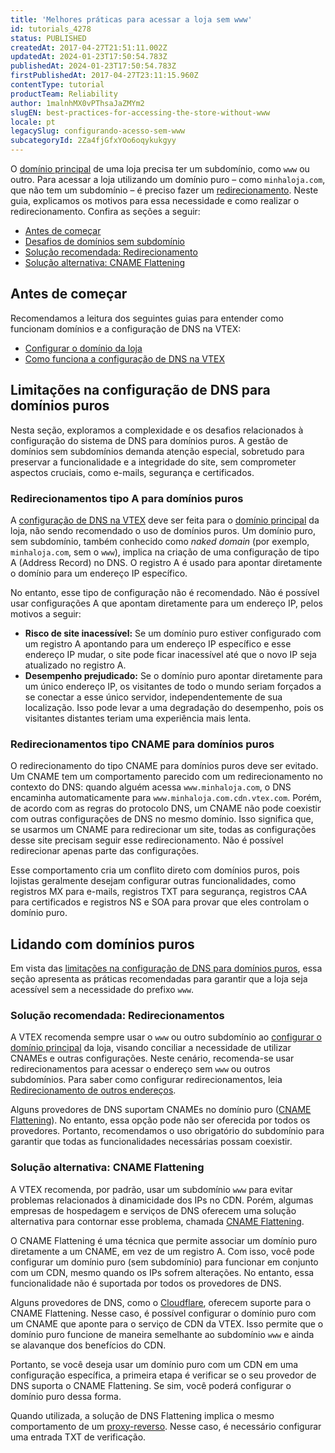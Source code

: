 ```yaml
---
title: 'Melhores práticas para acessar a loja sem www'
id: tutorials_4278
status: PUBLISHED
createdAt: 2017-04-27T21:51:11.002Z
updatedAt: 2024-01-23T17:50:54.783Z
publishedAt: 2024-01-23T17:50:54.783Z
firstPublishedAt: 2017-04-27T23:11:15.960Z
contentType: tutorial
productTeam: Reliability
author: 1malnhMX0vPThsaJaZMYm2
slugEN: best-practices-for-accessing-the-store-without-www
locale: pt
legacySlug: configurando-acesso-sem-www
subcategoryId: 2Za4fjGfxYOo6oqykukgyy
---
```


O [domínio principal](/pt/tutorial/configurar-o-dominio-da-loja--tutorials_2450) de uma loja precisa ter um subdomínio, como `www` ou outro. Para acessar a loja utilizando um domínio puro – como `minhaloja.com`, que não tem um subdomínio – é preciso fazer um [redirecionamento](/pt/tutorial/redirecionamento-de-outros-enderecos--3Xi2AeLUx2QpJQu8DTX8KQ). Neste guia, explicamos os motivos para essa necessidade e como realizar o redirecionamento. Confira as seções a seguir:

* [Antes de começar](#antes-de-comecar)
* [Desafios de domínios sem subdomínio](#desafios-de-dominios-sem-subdominio)
* [Solução recomendada: Redirecionamento](#solucao-recomendada-redirecionamento)
* [Solução alternativa: CNAME Flattening](#solucao-alternativa-cname-flattening)

## Antes de começar

Recomendamos a leitura dos seguintes guias para entender como funcionam domínios e a configuração de DNS na VTEX:

* [Configurar o domínio da loja](/pt/tutorial/configurar-o-dominio-da-loja--tutorials_2450)
* [Como funciona a configuração de DNS na VTEX](/pt/tutorial/como-funciona-a-configuracao-de-dns-na-vtex--2P5k3oMYOj7TgSK4Mrxmgy)

## Limitações na configuração de DNS para domínios puros

Nesta seção, exploramos a complexidade e os desafios relacionados à configuração do sistema de DNS para domínios puros. A gestão de domínios sem subdomínios demanda atenção especial, sobretudo para preservar a funcionalidade e a integridade do site, sem comprometer aspectos cruciais, como e-mails, segurança e certificados.

### Redirecionamentos tipo A para domínios puros 

A [configuração de DNS na VTEX](/pt/tutorial/como-funciona-a-configuracao-de-dns-na-vtex--2P5k3oMYOj7TgSK4Mrxmgy) deve ser feita para o [domínio principal](/pt/tutorial/configurar-o-dominio-da-loja--tutorials_2450) da loja, não sendo recomendado o uso de domínios puros. Um domínio puro, sem subdomínio, também conhecido como _naked domain_ (por exemplo, `minhaloja.com`, sem o `www`), implica na criação de uma configuração de tipo A (Address Record) no DNS. O registro A é usado para apontar diretamente o domínio para um endereço IP específico.

No entanto, esse tipo de configuração não é recomendado. Não é possível usar configurações A que apontam diretamente para um endereço IP, pelos motivos a seguir:

* **Risco de site inacessível:** Se um domínio puro estiver configurado com um registro A apontando para um endereço IP específico e esse endereço IP mudar, o site pode ficar inacessível até que o novo IP seja atualizado no registro A.
* **Desempenho prejudicado:** Se o domínio puro apontar diretamente para um único endereço IP, os visitantes de todo o mundo seriam forçados a se conectar a esse único servidor, independentemente de sua localização. Isso pode levar a uma degradação do desempenho, pois os visitantes distantes teriam uma experiência mais lenta.

### Redirecionamentos tipo CNAME para domínios puros

O redirecionamento do tipo CNAME para domínios puros deve ser evitado. Um CNAME tem um comportamento parecido com um redirecionamento no contexto do DNS: quando alguém acessa `www.minhaloja.com`, o DNS encaminha automaticamente para `www.minhaloja.com.cdn.vtex.com`. Porém, de acordo com as regras do protocolo DNS, um CNAME não pode coexistir com outras configurações de DNS no mesmo domínio. Isso significa que, se usarmos um CNAME para redirecionar um site, todas as configurações desse site precisam seguir esse redirecionamento. Não é possível redirecionar apenas parte das configurações. 

Esse comportamento cria um conflito direto com domínios puros, pois lojistas geralmente desejam configurar outras funcionalidades, como registros MX para e-mails, registros TXT para segurança, registros CAA para certificados e registros NS e SOA para provar que eles controlam o domínio puro.

## Lidando com domínios puros

Em vista das [limitações na configuração de DNS para domínios puros](/pt/tutorial/como-funciona-a-configuracao-de-dns-na-vtex--2P5k3oMYOj7TgSK4Mrxmgy), essa seção apresenta as práticas recomendadas para garantir que a loja seja acessível sem a necessidade do prefixo `www`.

### Solução recomendada: Redirecionamentos

A VTEX recomenda sempre usar o `www` ou outro subdomínio ao [configurar o domínio principal](/pt/tutorial/configurando-dominios-no-gerenciamento-da-conta--tutorials_2450) da loja, visando conciliar a necessidade de utilizar CNAMEs e outras configurações. Neste cenário, recomenda-se usar redirecionamentos para acessar o endereço sem `www` ou outros subdomínios. Para saber como configurar redirecionamentos, leia [Redirecionamento de outros endereços](/pt/tutorial/redirecionamento-de-outros-enderecos--3Xi2AeLUx2QpJQu8DTX8KQ).

Alguns provedores de DNS suportam CNAMEs no domínio puro ([CNAME Flattening](#solucao-alternativa-cname-flattening)). No entanto, essa opção pode não ser oferecida por todos os provedores. Portanto, recomendamos o uso obrigatório do  subdomínio para garantir que todas as funcionalidades necessárias possam coexistir.

### Solução alternativa: CNAME Flattening

A VTEX recomenda, por padrão, usar um subdomínio `www` para evitar problemas relacionados à dinamicidade dos IPs no CDN. Porém, algumas empresas de hospedagem e serviços de DNS oferecem uma solução alternativa para contornar esse problema, chamada [CNAME Flattening](https://developers.cloudflare.com/dns/cname-flattening/).

O CNAME Flattening é uma técnica que permite associar um domínio puro diretamente a um CNAME, em vez de um registro A. Com isso, você pode configurar um domínio puro (sem subdomínio) para funcionar em conjunto com um CDN, mesmo quando os IPs sofrem alterações. No entanto, essa funcionalidade não é suportada por todos os provedores de DNS.

Alguns provedores de DNS, como o [Cloudflare](https://www.cloudflare.com/pt-br/), oferecem suporte para o CNAME Flattening. Nesse caso, é possível configurar o domínio puro com um CNAME que aponte para o serviço de CDN da VTEX. Isso permite que o domínio puro funcione de maneira semelhante ao subdomínio `www` e ainda se alavanque dos benefícios do CDN.

Portanto, se você deseja usar um domínio puro com um CDN em uma configuração específica, a primeira etapa é verificar se o seu provedor de DNS suporta o CNAME Flattening. Se sim, você poderá configurar o domínio puro dessa forma.

<div class="alert alert-warning">
  <p>Quando utilizada, a solução de DNS Flattening implica o mesmo comportamento de um <a href="https://help.vtex.com/pt/tutorial/por-que-nao-recomendamos-inserir-um-proxy-reverso-em-frente-aos-servicos-da--4PFWsfRAKviNVPf1bYdiir">proxy-reverso</a>. Nesse caso, é necessário configurar uma entrada TXT de verificação.</p>
</div>
